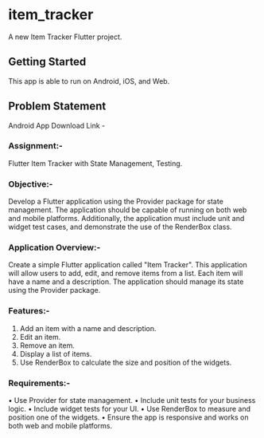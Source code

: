 # item_tracker

A new Item Tracker Flutter project.

## Getting Started

This app is able to run on Android, iOS, and Web.

## Problem Statement

Android App Download Link - 

### Assignment:- 
Flutter Item Tracker with State Management, Testing.

### Objective:-
Develop a Flutter application using the Provider package for state management. 
The application should be capable of running on both web and mobile platforms. 
Additionally, the application must include unit and widget test cases, 
and demonstrate the use of the RenderBox class.

### Application Overview:-
Create a simple Flutter application called "Item Tracker". 
This application will allow users to add, edit, and remove items from a list. 
Each item will have a name and a description. 
The application should manage its state using the Provider package.

### Features:-
1. Add an item with a name and description.
2. Edit an item.
3. Remove an item.
4. Display a list of items.
5. Use RenderBox to calculate the size and position of the widgets.

### Requirements:-
• Use Provider for state management.
• Include unit tests for your business logic.
• Include widget tests for your UI.
• Use RenderBox to measure and position one of the widgets.
• Ensure the app is responsive and works on both web and mobile platforms.
